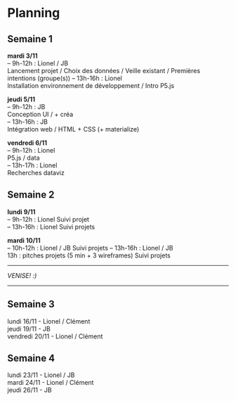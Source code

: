 # Planning

## Semaine 1
**mardi 3/11**  
– 9h-12h : Lionel / JB  
Lancement projet / Choix des données / Veille existant / Premières intentions (groupe(s))
– 13h-16h : Lionel  
Installation environnement de développement / Intro P5.js

**jeudi 5/11**  
– 9h-12h : JB  
Conception UI / + créa  
– 13h-16h : JB  
Intégration web / HTML + CSS (+ materialize)

**vendredi 6/11**  
– 9h-12h : Lionel  
P5.js / data  
– 13h-17h : Lionel  
Recherches dataviz

## Semaine 2 
**lundi 9/11**  
– 9h-12h : Lionel
Suivi projet  
– 13h-16h : Lionel
Suivi projets  

**mardi 10/11**  
– 10h-12h : Lionel / JB
Suivi projets
– 13h-16h : Lionel / JB  
13h : pitches projets (5 min + 3 wireframes)
Suivi projets  

********
*VENISE! :)*
********

## Semaine 3
lundi 16/11 - Lionel / Clément  
jeudi 19/11 - JB  
vendredi 20/11 - Lionel / Clément 

## Semaine 4
lundi 23/11 - Lionel / JB  
mardi 24/11 - Lionel  / Clément  
jeudi 26/11 - JB
